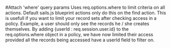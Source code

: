 #Attach 'where' query params
Uses req.options.where to limit criteria on all actions. Default sails.js blueprint actions only do this on the find action. This is usefull if you want to limit your record sets after checking access in a policy. Example, a user should only see the records he / she creates themselves. By adding {userId : req.session.user.id} to the req.options.where object in a policy, we have now limited their access provided all the records being accessed have a userId field to filter on.
